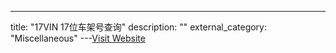 ---
title: "17VIN 17位车架号查询"
description: ""
external_category: "Miscellaneous"
---[Visit Website](http://www.17vin.com/)


